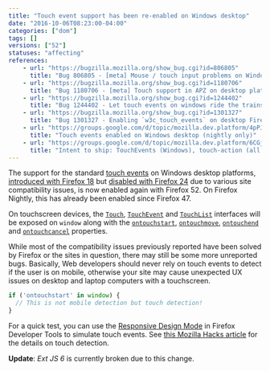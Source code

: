 ```yaml
---
title: "Touch event support has been re-enabled on Windows desktop"
date: "2016-10-06T08:23:00-04:00"
categories: ["dom"]
tags: []
versions: ["52"]
statuses: "affecting"
references:
    - url: "https://bugzilla.mozilla.org/show_bug.cgi?id=806805"
      title: "Bug 806805 - [meta] Mouse / touch input problems on Windows devices that support touch input"
    - url: "https://bugzilla.mozilla.org/show_bug.cgi?id=1180706"
      title: "Bug 1180706 - [meta] Touch support in APZ on desktop platforms"
    - url: "https://bugzilla.mozilla.org/show_bug.cgi?id=1244402"
      title: "Bug 1244402 - Let touch events on windows ride the trains"
    - url: "https://bugzilla.mozilla.org/show_bug.cgi?id=1301327"
      title: "Bug 1301327 - Enabling `w3c_touch_events` on desktop Firefox is causing major problems with ExtJS6"
    - url: "https://groups.google.com/d/topic/mozilla.dev.platform/4pPJfp_aSKE/discussion"
      title: "Touch events enabled on Windows desktop (nightly only)"
    - url: "https://groups.google.com/d/topic/mozilla.dev.platform/6CGjsm1XpD4/discussion"
      title: "Intent to ship: TouchEvents (Windows), touch-action (all platforms), accessible caret"
---
```

The support for the standard [touch events](https://developer.mozilla.org/en-US/docs/Web/API/Touch_events) on Windows desktop platforms, [introduced with Firefox 18](https://www.fxsitecompat.com/en-CA/docs/2012/moztouch-events-were-removed-in-favour-of-the-standard-touch-events/) but [disabled with Firefox 24](https://www.fxsitecompat.com/en-CA/docs/2013/touch-events-support-has-been-temporarily-disabled-on-desktop/) due to various site compatibility issues, is now enabled again with Firefox 52. On Firefox Nightly, this has already been enabled since Firefox 47.

On touchscreen devices, the [`Touch`](https://developer.mozilla.org/en-US/docs/Web/API/Touch), [`TouchEvent`](https://developer.mozilla.org/en-US/docs/Web/API/TouchEvent) and [`TouchList`](https://developer.mozilla.org/en-US/docs/Web/API/TouchList) interfaces will be exposed on `window` along with the [`ontouchstart`](https://developer.mozilla.org/en-US/docs/Web/API/GlobalEventHandlers/ontouchstart), [`ontouchmove`](https://developer.mozilla.org/en-US/docs/Web/API/GlobalEventHandlers/ontouchmove), [`ontouchend`](https://developer.mozilla.org/en-US/docs/Web/API/GlobalEventHandlers/ontouchend) and [`ontouchcancel`](https://developer.mozilla.org/en-US/docs/Web/API/GlobalEventHandlers/ontouchcancel) properties.

While most of the compatibility issues previously reported have been solved by Firefox or the sites in question, there may still be some more unreported bugs. Basically, Web developers should never rely on touch events to detect if the user is on mobile, otherwise your site may cause unexpected UX issues on desktop and laptop computers with a touchscreen.

```js
if ('ontouchstart' in window) {
  // This is not mobile detection but touch detection!
}
```

For a quick test, you can use the [Responsive Design Mode](https://developer.mozilla.org/en-US/docs/Tools/Responsive_Design_Mode) in Firefox Developer Tools to simulate touch events. See [this Mozilla Hacks article](https://hacks.mozilla.org/2013/04/detecting-touch-its-the-why-not-the-how/) for the details on touch detection.

**Update**: *Ext JS 6* is currently broken due to this change.

